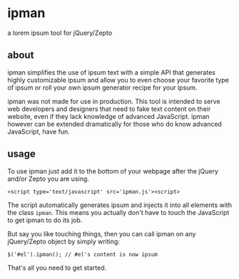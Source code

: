 ipman
=====

a lorem ipsum tool for jQuery/Zepto

## about
ipman simplifies the use of ipsum text with a simple API that generates highly customizable ipsum and allow you to even choose your favorite type of ipsum or roll your own ipsum generator recipe for your ipsum.

ipman was not made for use in production. This tool is intended to serve web developers and designers that need to fake text content on their website, even if they lack knowledge of advanced JavaScript. ipman however can be extended dramatically for those who do know advanced JavaScript, have fun.

## usage
To use ipman just add it to the bottom of your webpage after the jQuery and/or Zepto you are using. 

    <script type='text/javascript' src='ipman.js'><script>

The script automatically generates ipsum and injects it into all elements with the class `ipman`. This means you actually don't have to touch the JavaScript to get ipman to do its job.

But say you like touching things, then you can call ipman on any jQuery/Zepto object by simply writing:

    $('#el').ipman(); // #el's content is now ipsum

That's all you need to get started.

